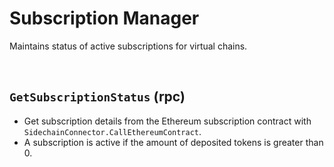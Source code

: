 # Subscription Manager

Maintains status of active subscriptions for virtual chains.

&nbsp;
## `GetSubscriptionStatus` (rpc)

* Get subscription details from the Ethereum subscription contract with `SidechainConnector.CallEthereumContract`.
* A subscription is active if the amount of deposited tokens is greater than 0.
